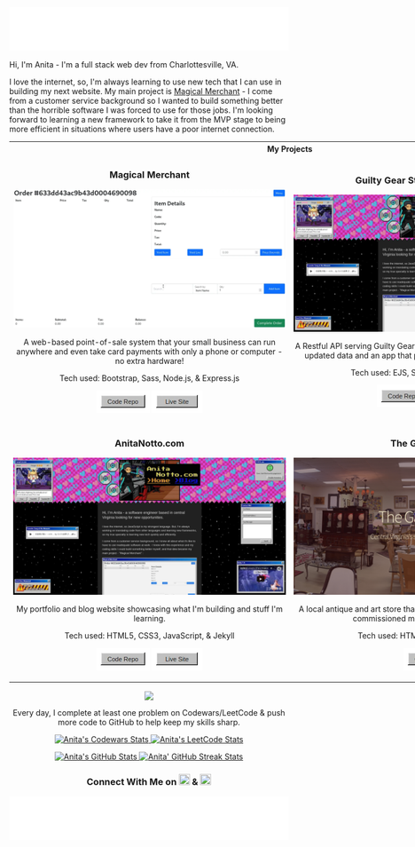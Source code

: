 <a href="#header"><img id="header" src="assets/header.svg"></a>
<br>
<p>Hi, I'm Anita - I'm a full stack web dev from Charlottesville, VA.</p>
<p>I love the internet, so, I'm always learning to use new tech that I can use in building my next website. My main project is <a href="https://magical-merchant.onrender.com/">Magical Merchant</a> - I come from a customer service background so I wanted to build something better than the horrible software I was forced to use for those jobs. I'm looking forward to learning a new framework to take it from the MVP stage to being more efficient in situations where users have a poor internet connection.</p>
<p></p>
<table style="width:1012px;">
  <th colspan="2">My Projects</th>
  <tr width="100%">
    <td width="50%" style="text-align: center;">
      <h3 align="center">Magical Merchant</h3>
      <a href="https://magical-merchant.onrender.com/" target="_blank"><img src="assets/mm.webp" alt="Magical Merchant Screenshot"></a>
      <p>A web-based point-of-sale system that your small business can run anywhere and even take card payments with only a phone or computer - no extra hardware!</p>
      <p>Tech used: Bootstrap, Sass, Node.js, & Express.js</p>
      <p align="center">
      <a href="https://github.com/anitanotto/magical-merchant" target="_blank"><img src="assets/repobutton.webp"></a>
      <a href="https://magical-merchant.onrender.com/" target="_blank"><img src="assets/sitebutton.webp"></a>
      </p>
    </td>
    <td width="50%" style="text-align: center;">
      <h3 align="center">Guilty Gear Strive Frame Data API</h3>
      <a href="https://ggst-framedata.onrender.com/" target="_blank"><img src="assets/portfolio.webp" alt="Guilty Gear API Screenshot"></a>
      <p>A Restful API serving Guilty Gear Strive frame data, plus a script to scrape updated data and an app that pulls data from the API and analyzes it.</p>
      <p>Tech used: EJS, Sass, Node.js, & Express.js</p>
      <p align="center">
      <a href="https://github.com/anitanotto/ggst-framedata"><img src="assets/repobutton.webp"></a>
      <a href="https://ggst-framedata.onrender.com/" target="_blank"><img src="assets/sitebutton.webp"></a>
      </p>
    </td>
  </tr>
  <tr width="100%">
    <td width="50%" style="text-align: center;">
      <h3 align="center">AnitaNotto.com</h3>
      <a href="https://anitanotto.com" target="_blank"><img src="assets/portfolio.webp" alt="Portfolio Site Screenshot"></a>
      <p>My portfolio and blog website showcasing what I'm building and stuff I'm learning.</p>
      <p>Tech used: HTML5, CSS3, JavaScript, & Jekyll</p>
      <p align="center">
      <a href="https://github.com/anitanotto/portfolio-2023" target="_blank"><img src="assets/repobutton.webp"></a>
      <a href="https://anitanotto.com" target="_blank"><img src="assets/sitebutton.webp"></a>
      </p>
    </td>
    <td width="50%" style="text-align: center;">
      <h3 align="center">The Gallery on 15</h3>
      <a href="https://github.com/anitanotto/the-gallery-on-15" target="_blank"><img src="assets/gallery-on-15.webp" alt="Gallery on 15 Site Screenshot"></a>
      <p>A local antique and art store that has been in business for over 30 years commissioned me to build their web page.</p>
      <p>Tech used: HTML5, CSS3, & JavaScript</p>
      <p align="center">
      <a href="https://github.com/anitanotto/the-gallery-on-15" target="_blank"><img src="assets/repobutton.webp"></a>
      </p>
    </td>
  </tr>
</table>

<p align="center"><img align="center" src="https://media.tenor.com/OiyTQG6pD1IAAAAM/rage-anime.gif"></p>
<p align="center">Every day, I complete at least one problem on Codewars/LeetCode & push more code to GitHub to help keep my skills sharp.</p>
<p align="center">
<a href="https://www.codewars.com/users/hammock-sleeper">
  <img style="width: 408px;" alt="Anita's Codewars Stats" src="https://clever-overshirt-ant.cyclic.app/api/?username=hammock-sleeper&card&customcolor=bg:2e3440_fg:0891b2_text:ffffff_logo:ffffff_stroke:ffffff" />
</a>
<a href="https://leetcode.com/anitanotto/">
  <img style="width: 408px;" alt="Anita's LeetCode Stats" src="https://leetcard.jacoblin.cool/anitanotto?theme=nord&width=503&height=226&border=0&radius=0" />
</a>
</p>
<p align="center">
<a href="#githubStats">
  <img style="width: 408px;" id="githubStats" alt="Anita's GitHub Stats" src="https://github-readme-stats-anitanotto.vercel.app/api?username=anitanotto&show_icons=true&hide=&count_private=true&title_color=0891b2&text_color=ffffff&icon_color=0891b2&bg_color=2e3440&hide_border=true&show_icons=true&card_width=503.5&border_radius=0" />
</a>
<a href="#githubStreak">
  <img style="width: 408px;" id="githubStreak" alt="Anita' GitHub Streak Stats" src="https://github-readme-streak-stats.herokuapp.com/?user=anitanotto&stroke=ffffff&background=2e3440&ring=0891b2&fire=0891b2&currStreakNum=ffffff&currStreakLabel=0891b2&sideNums=ffffff&sideLabels=ffffff&dates=ffffff&hide_border=true&card_width=503.5&hide_border=true&border_radius=0" />
</a>
</p>

<h3 align="center">Connect With Me on <a href="https://www.linkedin.com/in/anitanotto" target="_blank" rel="noreferrer"><img src="https://raw.githubusercontent.com/danielcranney/readme-generator/main/public/icons/socials/linkedin.svg" width="20" height="20" /></a> & <a href="https://www.twitter.com/anitanotto" target="_blank" rel="noreferrer"><img src="https://raw.githubusercontent.com/danielcranney/readme-generator/main/public/icons/socials/twitter.svg" width="20" height="20" /></a></h3>

<a href="#footer"><img id="footer" src="assets/footer.svg"></a>

